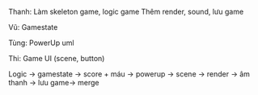Thanh:
Làm skeleton game, logic game
Thêm render, sound, lưu game

Vũ:
Gamestate 

Tùng: 
PowerUp
uml

Thi: 
Game UI (scene, button)

Logic -> gamestate -> score + máu -> powerup -> scene -> render -> âm thanh -> lưu game-> merge
